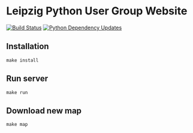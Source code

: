 # Leipzig Python User Group Website

[![Build Status](https://travis-ci.org/LPUG/LPUG.github.io.svg?branch=content)](https://travis-ci.org/LPUG/LPUG.github.io)
[![Python Dependency Updates](https://pyup.io/repos/github/LPUG/LPUG.github.io/shield.svg)](https://pyup.io/repos/github/LPUG/LPUG.github.io/)

## Installation

```console
make install
```

## Run server

```console
make run
```

## Download new map

```console
make map
```

